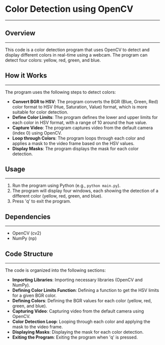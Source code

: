 # Color Detection using OpenCV
----------------------------------

## Overview
-------------

This code is a color detection program that uses OpenCV to detect and display different colors in real-time using a webcam. The program can detect four colors: yellow, red, green, and blue.

## How it Works
-------------------

The program uses the following steps to detect colors:

* **Convert BGR to HSV**: The program converts the BGR (Blue, Green, Red) color format to HSV (Hue, Saturation, Value) format, which is more suitable for color detection.
* **Define Color Limits**: The program defines the lower and upper limits for each color in HSV format, with a range of 10 around the hue value.
* **Capture Video**: The program captures video from the default camera (index 0) using OpenCV.
* **Loop through Colors**: The program loops through each color and applies a mask to the video frame based on the HSV values.
* **Display Masks**: The program displays the mask for each color detection.

## Usage
---------

1. Run the program using Python (e.g., `python main.py`).
2. The program will display four windows, each showing the detection of a different color (yellow, red, green, and blue).
3. Press 'q' to exit the program.

## Dependencies
------------------

* OpenCV (cv2)
* NumPy (np)

## Code Structure
--------------------

The code is organized into the following sections:

* **Importing Libraries**: Importing necessary libraries (OpenCV and NumPy).
* **Defining Color Limits Function**: Defining a function to get the HSV limits for a given BGR color.
* **Defining Colors**: Defining the BGR values for each color (yellow, red, green, and blue).
* **Capturing Video**: Capturing video from the default camera using OpenCV.
* **Color Detection Loop**: Looping through each color and applying the mask to the video frame.
* **Displaying Masks**: Displaying the mask for each color detection.
* **Exiting the Program**: Exiting the program when 'q' is pressed.